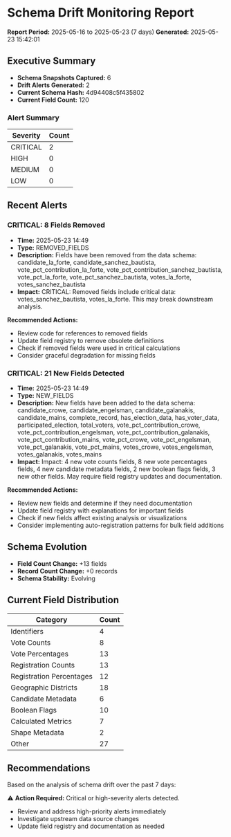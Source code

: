 # Schema Drift Monitoring Report

**Report Period:** 2025-05-16 to 2025-05-23 (7 days)
**Generated:** 2025-05-23 15:42:01

## Executive Summary

- **Schema Snapshots Captured:** 6
- **Drift Alerts Generated:** 2
- **Current Schema Hash:** 4d94408c5f435802
- **Current Field Count:** 120

### Alert Summary

| Severity | Count |
|----------|-------|
| CRITICAL | 2 |
| HIGH | 0 |
| MEDIUM | 0 |
| LOW | 0 |

## Recent Alerts

### CRITICAL: 8 Fields Removed

- **Time:** 2025-05-23 14:49
- **Type:** REMOVED_FIELDS
- **Description:** Fields have been removed from the data schema: candidate_la_forte, candidate_sanchez_bautista, vote_pct_contribution_la_forte, vote_pct_contribution_sanchez_bautista, vote_pct_la_forte, vote_pct_sanchez_bautista, votes_la_forte, votes_sanchez_bautista
- **Impact:** CRITICAL: Removed fields include critical data: votes_sanchez_bautista, votes_la_forte. This may break downstream analysis.

**Recommended Actions:**
- Review code for references to removed fields
- Update field registry to remove obsolete definitions
- Check if removed fields were used in critical calculations
- Consider graceful degradation for missing fields

### CRITICAL: 21 New Fields Detected

- **Time:** 2025-05-23 14:49
- **Type:** NEW_FIELDS
- **Description:** New fields have been added to the data schema: candidate_crowe, candidate_engelsman, candidate_galanakis, candidate_mains, complete_record, has_election_data, has_voter_data, participated_election, total_voters, vote_pct_contribution_crowe, vote_pct_contribution_engelsman, vote_pct_contribution_galanakis, vote_pct_contribution_mains, vote_pct_crowe, vote_pct_engelsman, vote_pct_galanakis, vote_pct_mains, votes_crowe, votes_engelsman, votes_galanakis, votes_mains
- **Impact:** Impact: 4 new vote counts fields, 8 new vote percentages fields, 4 new candidate metadata fields, 2 new boolean flags fields, 3 new other fields. May require field registry updates and documentation.

**Recommended Actions:**
- Review new fields and determine if they need documentation
- Update field registry with explanations for important fields
- Check if new fields affect existing analysis or visualizations
- Consider implementing auto-registration patterns for bulk field additions

## Schema Evolution

- **Field Count Change:** +13 fields
- **Record Count Change:** +0 records
- **Schema Stability:** Evolving

## Current Field Distribution

| Category | Count |
|----------|-------|
| Identifiers | 4 |
| Vote Counts | 8 |
| Vote Percentages | 13 |
| Registration Counts | 13 |
| Registration Percentages | 12 |
| Geographic Districts | 18 |
| Candidate Metadata | 6 |
| Boolean Flags | 10 |
| Calculated Metrics | 7 |
| Shape Metadata | 2 |
| Other | 27 |

## Recommendations

Based on the analysis of schema drift over the past 7 days:

⚠️ **Action Required:** Critical or high-severity alerts detected.
- Review and address high-priority alerts immediately
- Investigate upstream data source changes
- Update field registry and documentation as needed